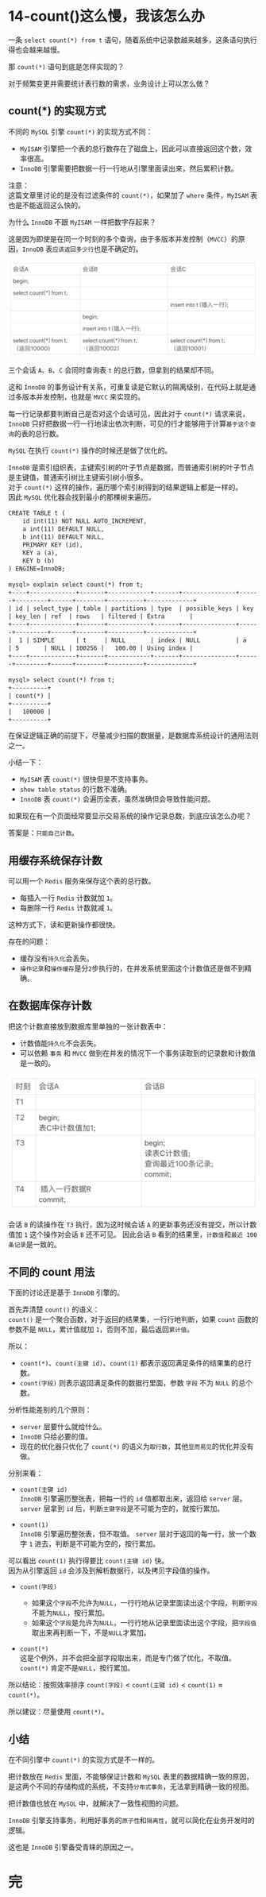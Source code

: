 # 14-count()这么慢，我该怎么办

一条 `select count(*) from t` 语句，随着系统中记录数越来越多，这条语句执行得也会越来越慢。

那 `count(*)` 语句到底是怎样实现的？

对于频繁变更并需要统计表行数的需求，业务设计上可以怎么做？

## count(*) 的实现方式

不同的 `MySQL` 引擎 `count(*)` 的实现方式不同：
- `MyISAM` 引擎把一个表的总行数存在了磁盘上，因此可以直接返回这个数，效率很高。
- `InnoDB` 引擎需要把数据一行一行地从引擎里面读出来，然后累积计数。

注意：  
这篇文章里讨论的是没有过滤条件的 `count(*)`，如果加了 `where` 条件，`MyISAM` 表也是不能返回这么快的。

为什么 `InnoDB` 不跟 `MyISAM` 一样把数字存起来？

这是因为即使是在同一个时刻的多个查询，由于多版本并发控制（`MVCC`）的原因，`InnoDB` 表`应该返回多少行`也是不确定的。

![example1](./img14/example1.png)

三个会话 `A`、`B`、`C` 会同时查询表 `t` 的总行数，但拿到的结果却不同。

这和 `InnoDB` 的事务设计有关系，可重复读是它默认的隔离级别，在代码上就是通过多版本并发控制，也就是 `MVCC` 来实现的。

每一行记录都要判断自己是否对这个会话可见，因此对于 `count(*)` 请求来说，`InnoDB` 只好把数据一行一行地读出依次判断，可见的行才能够用于计算`基于这个查询`的表的总行数。

`MySQL` 在执行 `count(*)` 操作的时候还是做了优化的。

`InnoDB` 是索引组织表，主键索引树的叶子节点是数据，而普通索引树的叶子节点是主键值，普通索引树比主键索引树小很多。  
对于 `count(*)` 这样的操作，遍历哪个索引树得到的结果逻辑上都是一样的。  
因此 `MySQL` 优化器会找到最小的那棵树来遍历。  

    CREATE TABLE t (
        id int(11) NOT NULL AUTO_INCREMENT,
        a int(11) DEFAULT NULL,
        b int(11) DEFAULT NULL,
        PRIMARY KEY (id),
        KEY a (a),
        KEY b (b)
    ) ENGINE=InnoDB;

    mysql> explain select count(*) from t;
    +----+-------------+-------+------------+-------+---------------+------+---------+------+--------+----------+-------------+
    | id | select_type | table | partitions | type  | possible_keys | key  | key_len | ref  | rows   | filtered | Extra       |
    +----+-------------+-------+------------+-------+---------------+------+---------+------+--------+----------+-------------+
    |  1 | SIMPLE      | t     | NULL       | index | NULL          | a    | 5       | NULL | 100256 |   100.00 | Using index |
    +----+-------------+-------+------------+-------+---------------+------+---------+------+--------+----------+-------------+

    mysql> select count(*) from t;
    +----------+
    | count(*) |
    +----------+
    |   100000 |
    +----------+

在保证逻辑正确的前提下，尽量减少扫描的数据量，是数据库系统设计的通用法则之一。

小结一下：
- `MyISAM` 表 `count(*)` 很快但是不支持事务。
- `show table status` 的行数不准确。
- `InnoDB` 表 `count(*)` 会遍历全表，虽然准确但会导致性能问题。

如果现在有一个页面经常要显示交易系统的操作记录总数，到底应该怎么办呢？

答案是：`只能自己计数`。

## 用缓存系统保存计数

可以用一个 `Redis` 服务来保存这个表的总行数。
- 每插入一行 `Redis` 计数就加 `1`。
- 每删除一行 `Redis` 计数就减 `1`。

这种方式下，读和更新操作都很快。

存在的问题：
- 缓存没有`持久化`会丢失。
- `操作记录`和`操作缓存`是分`2`步执行的，在并发系统里面这个计数值还是做不到精确。

## 在数据库保存计数

把这个计数直接放到数据库里单独的一张计数表中：
- 计数值能`持久化`不会丢失。
- 可以依赖 `事务` 和 `MVCC` 做到在并发的情况下一个事务读取到的记录数和计数值是一致的。

![example2](./img14/example2.png)

会话 `B` 的读操作在 `T3` 执行，因为这时候会话 `A` 的更新事务还没有提交，所以计数值加 `1` 这个操作对会话 `B` 还不可见。
因此会话 `B` 看到的结果里，`计数值`和`最近 100 条记录`是一致的。

## 不同的 count 用法

下面的讨论还是基于 `InnoDB` 引擎的。

首先弄清楚 `count()` 的语义：  
`count()` 是一个聚合函数，对于返回的结果集，一行行地判断，如果 `count` 函数的参数不是 `NULL`，累计值就加 `1`，否则不加，最后返回`累计值`。

所以：  
- `count(*)`、`count(主键 id)`、`count(1)` 都表示返回满足条件的结果集的总行数。
- `count(字段)` 则表示返回满足条件的数据行里面，参数 `字段` 不为 `NULL` 的总个数。

分析性能差别的几个原则：
- `server` 层要什么就给什么。
- `InnoDB` 只给必要的值。
- 现在的优化器只优化了 `count(*)` 的语义为`取行数`，其他`显而易见`的优化并没有做。

分别来看：
- `count(主键 id)`  
  `InnoDB` 引擎遍历整张表，把每一行的 `id` 值都取出来，返回给 `server` 层。  
  `server` 层拿到 `id` 后，判断`主键字段`是不可能为空的，就按行累加。

- `count(1)`  
  `InnoDB` 引擎遍历整张表，但不取值。
  `server` 层对于返回的每一行，放一个数字 `1` 进去，判断是不可能为空的，按行累加。

可以看出 `count(1)` 执行得要比 `count(主键 id)` 快。  
因为从引擎返回 `id` 会涉及到解析数据行，以及拷贝字段值的操作。

- `count(字段)`  
  - 如果这个`字段`不允许为`NULL`，一行行地从记录里面读出这个字段，判断`字段`不能为`NULL`，按行累加。
  - 如果这个`字段`是允许为`NULL`，一行行地从记录里面读出这个字段，把`字段值`取出来再判断一下，不是`NULL`才累加。

- `count(*)`  
  这是个例外，并不会把全部字段取出来，而是专门做了优化，不取值。`count(*)` 肯定不是`NULL`，按行累加。

所以结论：按照效率排序 `count(字段)` < `count(主键 id)` < `count(1)` ≈ `count(*)`。

所以建议：尽量使用 `count(*)`。

## 小结

在不同引擎中 `count(*)` 的实现方式是不一样的。

把计数放在 `Redis` 里面，不能够保证计数和 `MySQL` 表里的数据精确一致的原因，是这两个不同的存储构成的系统，不支持`分布式事务`，无法拿到精确一致的视图。

把计数值也放在 `MySQL` 中，就解决了一致性视图的问题。

`InnoDB` 引擎支持事务，利用好事务的`原子性`和`隔离性`，就可以简化在业务开发时的逻辑。

这也是 `InnoDB` 引擎备受青睐的原因之一。

# 完